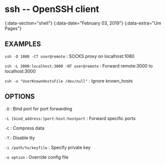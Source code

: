 # ssh -- OpenSSH client
{:data-section="shell"}
{:data-date="February 03, 2019"}
{:data-extra="Um Pages"}

## EXAMPLES

`ssh -D 1080 -CT user@remote`
: SOCKS proxy on localhost:1080

`ssh -L 3000:localhost:3000 -NT user@remote`
: Forward remote:3000 to localhost:3000

`ssh -o "UserKnownHostsFile /dev/null"`
: Ignore known_hosts

## OPTIONS

`-D`
: Bind port for port forwarding

`-L [bind_address:]port:host:hostport`
: Forward specific ports

`-C`
: Compress data

`-T`
: Disable tty

`-i /path/to/keyfile`
: Specify private key

`-o option`
: Override config file

